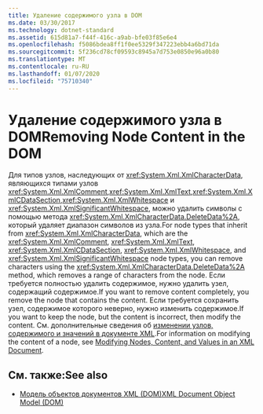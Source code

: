 ```yaml
---
title: Удаление содержимого узла в DOM
ms.date: 03/30/2017
ms.technology: dotnet-standard
ms.assetid: 615d81a7-f44f-416c-a9ab-bfe03f85e6e4
ms.openlocfilehash: f5086bdea8ff1f0ee5329f347223ebb4a6bd71da
ms.sourcegitcommit: 5f236cd78cf09593c8945a7d753e0850e96a0b80
ms.translationtype: MT
ms.contentlocale: ru-RU
ms.lasthandoff: 01/07/2020
ms.locfileid: "75710340"
---
```

# <a name="removing-node-content-in-the-dom"></a><span data-ttu-id="712fb-102">Удаление содержимого узла в DOM</span><span class="sxs-lookup"><span data-stu-id="712fb-102">Removing Node Content in the DOM</span></span>
<span data-ttu-id="712fb-103">Для типов узлов, наследующих от <xref:System.Xml.XmlCharacterData>, являющихся типами узлов <xref:System.Xml.XmlComment>,<xref:System.Xml.XmlText>,<xref:System.Xml.XmlCDataSection>,<xref:System.Xml.XmlWhitespace> и <xref:System.Xml.XmlSignificantWhitespace>, можно удалить символы с помощью метода <xref:System.Xml.XmlCharacterData.DeleteData%2A>, который удаляет диапазон символов из узла.</span><span class="sxs-lookup"><span data-stu-id="712fb-103">For node types that inherit from <xref:System.Xml.XmlCharacterData>, which are the <xref:System.Xml.XmlComment>, <xref:System.Xml.XmlText>, <xref:System.Xml.XmlCDataSection>, <xref:System.Xml.XmlWhitespace>, and <xref:System.Xml.XmlSignificantWhitespace> node types, you can remove characters using the <xref:System.Xml.XmlCharacterData.DeleteData%2A> method, which removes a range of characters from the node.</span></span> <span data-ttu-id="712fb-104">Если требуется полностью удалить содержимое, нужно удалить узел, содержащий содержимое.</span><span class="sxs-lookup"><span data-stu-id="712fb-104">If you want to remove content completely, you remove the node that contains the content.</span></span> <span data-ttu-id="712fb-105">Если требуется сохранить узел, содержимое которого неверно, нужно изменить содержимое.</span><span class="sxs-lookup"><span data-stu-id="712fb-105">If you want to keep the node, but the content is incorrect, then modify the content.</span></span> <span data-ttu-id="712fb-106">См. дополнительные сведения об [изменении узлов, содержимого и значений в документе XML](../../../../docs/standard/data/xml/modifying-nodes-content-and-values-in-an-xml-document.md).</span><span class="sxs-lookup"><span data-stu-id="712fb-106">For information on modifying the content of a node, see [Modifying Nodes, Content, and Values in an XML Document](../../../../docs/standard/data/xml/modifying-nodes-content-and-values-in-an-xml-document.md).</span></span>  
  
## <a name="see-also"></a><span data-ttu-id="712fb-107">См. также:</span><span class="sxs-lookup"><span data-stu-id="712fb-107">See also</span></span>

- [<span data-ttu-id="712fb-108">Модель объектов документов XML (DOM)</span><span class="sxs-lookup"><span data-stu-id="712fb-108">XML Document Object Model (DOM)</span></span>](../../../../docs/standard/data/xml/xml-document-object-model-dom.md)

